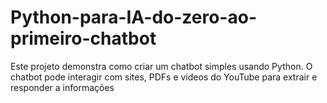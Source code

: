 # Python-para-IA-do-zero-ao-primeiro-chatbot
Este projeto demonstra como criar um chatbot simples usando Python. O chatbot pode interagir com sites, PDFs e vídeos do YouTube para extrair e responder a informações
